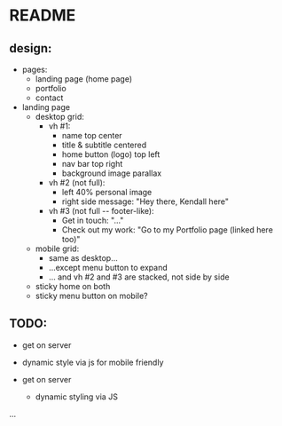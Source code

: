 # README


## design:
  - pages:
    - landing page (home page)
    - portfolio
    - contact
  - landing page
    - desktop grid:
      - vh #1:
        - name top center
        - title & subtitle centered
        - home button (logo) top left
        - nav bar top right
        - background image parallax
      - vh #2 (not full):
        - left 40% personal image
        - right side message: "Hey there, Kendall here"
      - vh #3 (not full -- footer-like):
        - Get in touch: "..."
        - Check out my work: "Go to my Portfolio page (linked here too)"
    - mobile grid:
      - same as desktop...
      - ...except menu button to expand
      - ... and vh #2 and #3 are stacked, not side by side
    - sticky home on both
    - sticky menu button on mobile?


## TODO:
  <!-- - add fixed background image -->
  <!-- - find font(s) -->
  <!-- - generate color scheme -->
  <!-- - personal section:
    - use avi as img for now
    - write my content
    - style
  - connect section
    - write content
    - style -->

  - get on server
  - dynamic style via js for mobile friendly

  - get on server
    <!-- - hide nav bar for now
      - make it just the landing page -->
    - dynamic styling via JS






...
